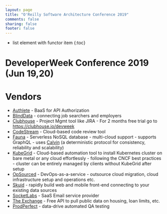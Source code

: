 ```yaml
---
layout: page
title: "O'Reilly Software Architecture Conference 2019"
comments: false
sharing: false
footer: false
---
```


* list element with functor item
{:toc}

# DeveloperWeek Conference 2019 (Jun 19,20)


# Vendors

* [Authlete](https://authlete.com/) - BaaS for API Authorization
* [BlindData](http://www.blinddata.com) - connecting job searchers and employers
* [Clubhouse](https://clubhouse.io/) - Project Mgmt tool like JIRA - For 2 months free trial go to https://clubhouse.io/devweek
* [CodeStream](https://www.codestream.com/) - Cloud-based code review tool
* [Fauna](https://fauna.com/) - Serverless NoSQL database - multi-cloud support - supports GraphQL - uses [Calvin](http://cs.yale.edu/homes/thomson/publications/calvin-sigmod12.pdf) (a deterministic protocol for consistency, reliability and scalability)
* [KubeGrid](https://kubegrid.com/) - Cloud-based automation tool to install Kubernetes cluster on bare metal or any cloud effortlessly - following the CNCF best practices - cluster can be entirely managed by clients without KubeGrid after setup
* [OpSourced](https://opsourced.com/) - DevOps-as-a-service - outsource cloud migration, cloud infrastructure setup and operations etc.
* [Skuid](https://www.skuid.com/) - rapidly build web and mobile front-end connecting to your existing data sources
* [SocketLabs](https://socketlabs.com) - SaaS Email service provider
* [The Exchange](http://developer.theexchange.fanniemae.com) - Free API to pull public data on housing, loan limits, etc.
* [ProdPerfect](https://prodperfect.com/) - data-drive automated QA testing